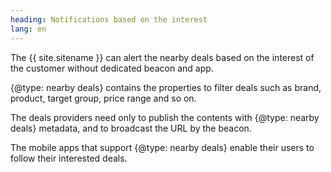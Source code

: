 ```yaml
---
heading: Notifications based on the interest
lang: en
---
```


The {{ site.sitename }} can alert the nearby deals based on the interest of the customer without dedicated beacon and app.

{@type: nearby deals} contains the properties to filter deals such as brand, product, target group, price range and so on.

The deals providers need only to publish the contents with {@type: nearby deals} metadata, and to broadcast the URL by the beacon.

The mobile apps that support {@type: nearby deals} enable their users to follow their interested deals.
